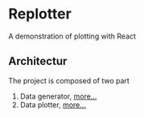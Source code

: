 # Replotter

A demonstration of plotting with React

## Architectur

The project is composed of two part

1. Data generator, [more...](SurfaceGenerator/README.md)
2. Data plotter, [more...](replotter/README.md)
